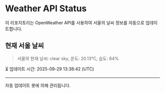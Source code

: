 
# Weather API Status

이 리포지토리는 OpenWeather API를 사용하여 서울의 날씨 정보를 자동으로 업데이트합니다.

## 현재 서울 날씨
> 서울의 현재 날씨: clear sky, 온도: 20.13°C, 습도: 84%

⏳ 업데이트 시간: 2025-09-29 13:38:42 (UTC)

---
자동 업데이트 봇에 의해 관리됩니다.
